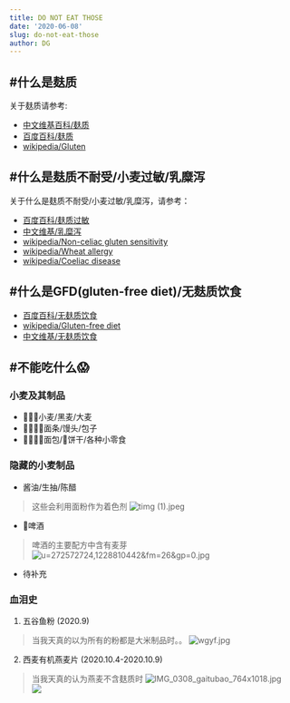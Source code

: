 ```yaml
---
title: DO NOT EAT THOSE
date: '2020-06-08'
slug: do-not-eat-those
author: DG
---
```

## #什么是麸质
关于麸质请参考:
- [中文维基百科/麸质](https://zh.wikipedia.org/wiki/%E9%BA%B8%E8%B4%A8)
- [百度百科/麸质](https://baike.baidu.com/item/%E9%BA%B8%E8%B4%A8)
- [wikipedia/Gluten](https://en.wikipedia.org/wiki/Gluten)

## #什么是麸质不耐受/小麦过敏/乳糜泻
关于什么是麸质不耐受/小麦过敏/乳糜泻，请参考：
- [百度百科/麸质过敏](https://baike.baidu.com/item/%E9%BA%B8%E8%B4%A8%E8%BF%87%E6%95%8F/6665012)
- [中文维基/乳糜泻](https://zh.wikipedia.org/wiki/%E4%B9%B3%E7%B3%9C%E6%B3%BB)
- [wikipedia/Non-celiac gluten sensitivity](https://en.wikipedia.org/wiki/Non-celiac_gluten_sensitivity)
- [wikipedia/Wheat allergy](https://en.wikipedia.org/wiki/Wheat_allergy)
- [wikipedia/Coeliac disease](https://en.wikipedia.org/wiki/Coeliac_disease)

## #什么是GFD(gluten-free diet)/无麸质饮食
- [百度百科/无麸质饮食](https://baike.baidu.com/item/%E6%97%A0%E9%BA%B8%E8%B4%A8%E9%A5%AE%E9%A3%9F)
- [wikipedia/Gluten-free diet](https://en.wikipedia.org/wiki/Gluten-free_diet)
- [中文维基/无麸质饮食]()
## #不能吃什么😱
### 小麦及其制品
- 🤦🏼‍♂️小麦/黑麦/大麦 
- 🤦🏼‍♂️🍜面条/馒头/包子
- 🤦🏼‍♂️🍞面包/🍪饼干/各种小零食
### 隐藏的小麦制品
- 酱油/生抽/陈醋
> 这些会利用面粉作为着色剂
> ![timg (1).jpeg](https://i.loli.net/2020/10/09/Cn5BGN7WZIYvbQp.jpg)

- 🍺啤酒
> 啤酒的主要配方中含有麦芽
> ![u=272572724,1228810442&fm=26&gp=0.jpg](https://i.loli.net/2020/10/09/aB3OuAIsj4mQZCx.jpg)

- 待补充
### 血泪史
1. 五谷鱼粉 (2020.9)
> 当我天真的以为所有的粉都是大米制品时。。
> ![wgyf.jpg](https://i.loli.net/2020/10/09/8jlnA2Eea15WXZd.jpg)

2. 西麦有机燕麦片 (2020.10.4-2020.10.9)
> 当我天真的认为燕麦不含麸质时
> ![IMG_0308_gaitubao_764x1018.jpg](https://i.loli.net/2020/10/09/kYvjHbqMC7J9cen.jpg)
> <img src="https://i.loli.net/2020/10/09/kYvjHbqMC7J9cen.jpg" style="max-width:200px;min-width:100px;">